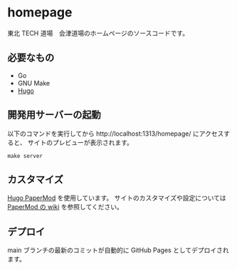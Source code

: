 # homepage

東北 TECH 道場　会津道場のホームページのソースコードです。

## 必要なもの

- Go
- GNU Make
- [Hugo](https://gohugo.io/)

## 開発用サーバーの起動

以下のコマンドを実行してから http://localhost:1313/homepage/ にアクセスすると、
サイトのプレビューが表示されます。

```
make server
```

## カスタマイズ

[Hugo PaperMod](https://github.com/adityatelange/hugo-PaperMod) を使用しています。
サイトのカスタマイズや設定については [PaperMod の wiki](https://github.com/adityatelange/hugo-PaperMod/wiki) を参照してください。

## デプロイ

main ブランチの最新のコミットが自動的に GitHub Pages としてデプロイされます。
